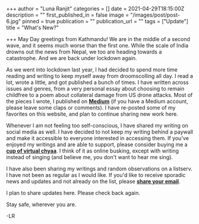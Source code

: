 +++
author = "Luna Ranjit"
categories = []
date = 2021-04-29T18:15:00Z
description = ""
first_published_in = false
image = "/images/post/post-6.jpg"
pinned = true
publication = ""
publication_url = ""
tags = ["Update"]
title = "What's New?"

+++
May Day greetings from Kathmandu! We are in the middle of a second wave, and it seems much worse than the first one. While the scale of India drowns out the news from Nepal, we too are heading towards a catastrophe. And we are back under lockdown again.

As we went into lockdown last year, I had decided to spend more time reading and writing to keep myself away from droomscolling all day. I read a lot, wrote a little, and got published a bunch of times. I have written across issues and genres, from a very personal essay about choosing to remain childfree to a poem about collateral damage from US drone attacks. Most of the pieces I wrote, I published on [**Medium**](https://lunaranjit.medium.com/) (if you have a Medium account, please leave some claps or comments). I have re-posted some of my favorites on this website, and plan to continue sharing new work here.

Whenever I am not feeling too self-conscious, I have shared my writing on social media as well. I have decided to not keep my writing behind a paywall and make it accessible to everyone interested in accessing them. If you've enjoyed my writings and are able to support, please consider buying me a [**cup of virtual chyaa**](https://www.buymeacoffee.com/lunaranjit). I think of it as online busking, except with writing instead of singing (and believe me, you don't want to hear me sing).

I have also been sharing my writings and random observations on a listserv. I have not been as regular as I would like. If you'd like to receive sporadic news and updates and not already on the list, please [**share your email**](http://tinyletter.com/LunaRanjit).

I plan to share updates here. Please check back again.

Stay safe, wherever you are.

\-LR